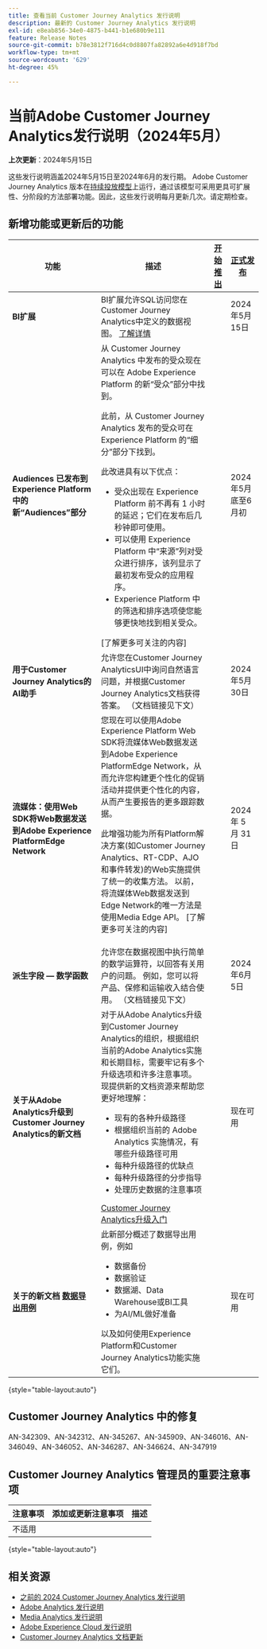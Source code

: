 ```yaml
---
title: 查看当前 Customer Journey Analytics 发行说明
description: 最新的 Customer Journey Analytics 发行说明
exl-id: e8eab856-34e0-4875-b441-b1e680b9e111
feature: Release Notes
source-git-commit: b78e3812f716d4c0d8807fa82892a6e4d918f7bd
workflow-type: tm+mt
source-wordcount: '629'
ht-degree: 45%

---
```


# 当前Adobe Customer Journey Analytics发行说明（2024年5月）

**上次更新**：2024年5月15日

这些发行说明涵盖2024年5月15日至2024年6月的发行期。 Adobe Customer Journey Analytics 版本在[持续投放模型](releases.md)上运行，通过该模型可采用更具可扩展性、分阶段的方法部署功能。因此，这些发行说明每月更新几次。请定期检查。

## 新增功能或更新后的功能

| 功能 | 描述 | [开始推出](releases.md) | [正式发布](releases.md) |
| ----------- | ---------- | ------- | ---- |
| **BI扩展** | BI扩展允许SQL访问您在Customer Journey Analytics中定义的数据视图。 [了解详情](https://experienceleague.adobe.com/en/docs/analytics-platform/using/cja-dataviews/bi-extension) | | 2024年5月15日 |
| **Audiences 已发布到 Experience Platform 中的新“Audiences”部分** | 从 Customer Journey Analytics 中发布的受众现在可以在 Adobe Experience Platform 的新“受众”部分中找到。<p>此前，从 Customer Journey Analytics 发布的受众可在 Experience Platform 的“细分”部分下找到。</p><p>此改进具有以下优点：</p><ul><li>受众出现在 Experience Platform 前不再有 1 小时的延迟；它们在发布后几秒钟即可使用。</li><li>可以使用 Experience Platform 中“来源”列对受众进行排序，该列显示了最初发布受众的应用程序。</li><li>Experience Platform 中的筛选和排序选项使您能够更快地找到相关受众。</li></ul> [了解更多可关注的内容] |  | 2024年5月底至6月初 |
| **用于Customer Journey Analytics的AI助手** | 允许您在Customer Journey AnalyticsUI中询问自然语言问题，并根据Customer Journey Analytics文档获得答案。 （文档链接见下文） | | 2024年5月30日 |
| **流媒体：使用Web SDK将Web数据发送到Adobe Experience PlatformEdge Network** | 您现在可以使用Adobe Experience Platform Web SDK将流媒体Web数据发送到Adobe Experience PlatformEdge Network，从而允许您构建更个性化的促销活动并提供更个性化的内容，从而产生要报告的更多跟踪数据。<p>此增强功能为所有Platform解决方案(如Customer Journey Analytics、RT-CDP、AJO和事件转发)的Web实施提供了统一的收集方法。 以前，将流媒体Web数据发送到Edge Network的唯一方法是使用Media Edge API。 [了解更多可关注的内容] | | 2024 年 5 月 31 日 |
| **派生字段 — 数学函数** | 允许您在数据视图中执行简单的数学运算符，以回答有关用户的问题。 例如，您可以将产品、保修和运输收入结合使用。 （文档链接见下文） | | 2024年6月5日 |
| **关于从Adobe Analytics升级到Customer Journey Analytics的新文档** | 对于从Adobe Analytics升级到Customer Journey Analytics的组织，根据组织当前的Adobe Analytics实施和长期目标，需要牢记有多个升级选项和许多注意事项。 现提供新的文档资源来帮助您更好地理解：<ul><li>现有的各种升级路径</li><li>根据组织当前的 Adobe Analytics 实施情况，有哪些升级路径可用</li><li>每种升级路径的优缺点</li><li>每种升级路径的分步指导</li><li>处理历史数据的注意事项</li></ul>[Customer Journey Analytics升级入门](https://experienceleague.adobe.com/zh-hans/docs/analytics-platform/using/compare-aa-cja/upgrade-to-cja/cja-upgrade-getstarted) | | 现在可用 |
| **关于的新文档 [数据导出用例](https://experienceleague.adobe.com/en/docs/analytics-platform/using/cja-usecases/data-export/overview)** | 此新部分概述了数据导出用例，例如<ul><li>数据备份</li><li>数据验证</li><li>数据湖、Data Warehouse或BI工具</li><li>为AI/ML做好准备</li></ul> 以及如何使用Experience Platform和Customer Journey Analytics功能实施它们。 | | 现在可用 |

{style="table-layout:auto"}

## Customer Journey Analytics 中的修复

AN-342309、AN-342312、AN-345267、AN-345909、AN-346016、AN-346049、AN-346052、AN-346287、AN-346624、AN-347919

## Customer Journey Analytics 管理员的重要注意事项

| 注意事项 | 添加或更新注意事项 | 描述 |
| --- | --- | --- |
| 不适用 | | |

{style="table-layout:auto"}

## 相关资源

* [之前的 2024 Customer Journey Analytics 发行说明](/help/release-notes/2024.md)
* [Adobe Analytics 发行说明](https://experienceleague.adobe.com/docs/analytics/release-notes/latest.html)
* [Media Analytics 发行说明](https://experienceleague.adobe.com/docs/media-analytics/using/additional-resources/release-notes.html)
* [Adobe Experience Cloud 发行说明](https://experienceleague.adobe.com/docs/release-notes/experience-cloud/current.html)
* [Customer Journey Analytics 文档更新](/help/release-notes/doc-changes.md)
